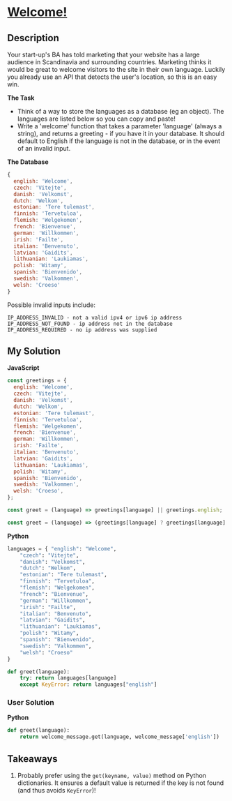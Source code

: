# [Welcome!](https://www.codewars.com/kata/577ff15ad648a14b780000e7)

## Description

Your start-up's BA has told marketing that your website has a large audience in Scandinavia and surrounding countries. Marketing thinks it would be great to welcome visitors to the site in their own language.
Luckily you already use an API that detects the user's location, so this is an easy win.

**The Task**

- Think of a way to store the languages as a database (eg an object). The languages are listed below so you can copy and paste!
- Write a 'welcome' function that takes a parameter 'language' (always a string), and returns a greeting - if you have it in your database. It should default to English if the language is not in the database, or in the event of an invalid input.

**The Database**

```js
{
  english: 'Welcome',
  czech: 'Vitejte',
  danish: 'Velkomst',
  dutch: 'Welkom',
  estonian: 'Tere tulemast',
  finnish: 'Tervetuloa',
  flemish: 'Welgekomen',
  french: 'Bienvenue',
  german: 'Willkommen',
  irish: 'Failte',
  italian: 'Benvenuto',
  latvian: 'Gaidits',
  lithuanian: 'Laukiamas',
  polish: 'Witamy',
  spanish: 'Bienvenido',
  swedish: 'Valkommen',
  welsh: 'Croeso'
}
```

Possible invalid inputs include:

```
IP_ADDRESS_INVALID - not a valid ipv4 or ipv6 ip address
IP_ADDRESS_NOT_FOUND - ip address not in the database
IP_ADDRESS_REQUIRED - no ip address was supplied
```

## My Solution

**JavaScript**

```js
const greetings = {
  english: 'Welcome',
  czech: 'Vitejte',
  danish: 'Velkomst',
  dutch: 'Welkom',
  estonian: 'Tere tulemast',
  finnish: 'Tervetuloa',
  flemish: 'Welgekomen',
  french: 'Bienvenue',
  german: 'Willkommen',
  irish: 'Failte',
  italian: 'Benvenuto',
  latvian: 'Gaidits',
  lithuanian: 'Laukiamas',
  polish: 'Witamy',
  spanish: 'Bienvenido',
  swedish: 'Valkommen',
  welsh: 'Croeso',
};

const greet = (language) => greetings[language] || greetings.english;
```

```js
const greet = (language) => (greetings[language] ? greetings[language] : 'Welcome');
```

**Python**

```py
languages = { "english": "Welcome",
    "czech": "Vitejte",
    "danish": "Velkomst",
    "dutch": "Welkom",
    "estonian": "Tere tulemast",
    "finnish": "Tervetuloa",
    "flemish": "Welgekomen",
    "french": "Bienvenue",
    "german": "Willkommen",
    "irish": "Failte",
    "italian": "Benvenuto",
    "latvian": "Gaidits",
    "lithuanian": "Laukiamas",
    "polish": "Witamy",
    "spanish": "Bienvenido",
    "swedish": "Valkommen",
    "welsh": "Croeso"
}

def greet(language):
    try: return languages[language]
    except KeyError: return languages["english"]
```

### User Solution

**Python**

```py
def greet(language):
    return welcome_message.get(language, welcome_message['english'])
```

## Takeaways

1. Probably prefer using the `get(keyname, value)` method on Python dictionaries. It ensures a default value is returned if the key is not found (and thus avoids `KeyError`)!
